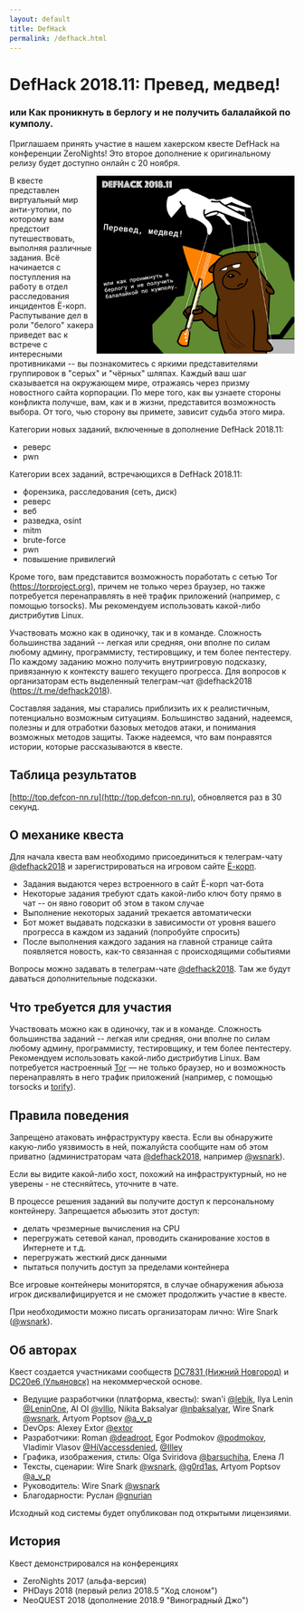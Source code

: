 ```yaml
---
layout: default
title: DefHack
permalink: /defhack.html
---
```


# DefHack 2018.11: Превед, медвед! 
### или Как проникнуть в берлогу и не получить балалайкой по кумполу.

Приглашаем принять участие в нашем хакерском квесте DefHack на конференции ZeroNights! Это второе дополнение к оригинальному релизу будет доступно онлайн с 20 ноября.

<img src="images/defhack/medv.jpg" alt="DefHack 2018.11" style="width:350px; float: right; margin-left: 5px;"/>

В квесте представлен виртуальный мир анти-утопии, по которому вам предстоит путешествовать, выполняя различные задания. Всё начинается с поступления на работу в отдел расследования инцидентов Ё-корп. Распутывание дел в роли "белого" хакера приведет вас к встрече с интересными противниками -- вы познакомитесь с яркими представителями группировок в "серых" и "чёрных" шляпах. Каждый ваш шаг сказывается на окружающем мире, отражаясь через призму новостного сайта корпорации. По мере того, как вы узнаете стороны конфликта получше, вам, как и в жизни, представится возможность выбора. От того, чью сторону вы примете, зависит судьба этого мира.

Категории новых заданий, включенные в дополнение DefHack 2018.11:
- реверс
- pwn

Категории всех заданий, встречающихся в DefHack 2018.11:
- форензика, расследования (сеть, диск)
- реверс
- веб
- разведка, osint
- mitm
- brute-force
- pwn
- повышение привилегий

Кроме того, вам представится возможность поработать с сетью Tor (https://torproject.org), причем не только через браузер, но также потребуется перенаправлять в неё трафик приложений (например, с помощью torsocks). Мы рекомендуем использовать какой-либо дистрибутив Linux.

Участвовать можно как в одиночку, так и в команде. Сложность большинства заданий -- легкая или средняя, они вполне по силам любому админу, программисту, тестировщику, и тем более пентестеру. По каждому заданию можно получить внутриигровую подсказку, привязанную к контексту вашего текущего прогресса. Для вопросов к организаторам есть выделенный телеграм-чат @defhack2018 (https://t.me/defhack2018).

Составляя задания, мы старались приблизить их к реалистичным, потенциально возможным ситуациям. Большинство заданий, надеемся, полезны и для отработки базовых методов атаки, и понимания возможных методов защиты. Также надеемся, что вам понравятся истории, которые рассказываются в квесте.

## Таблица результатов

[http://top.defcon-nn.ru](http://top.defcon-nn.ru), обновляется раз в 30 секунд.


## О механике квеста

Для начала квеста вам необходимо присоединиться к телеграм-чату [@defhack2018](https://t.me/defhack2018) и зарегистрироваться на игровом сайте [Ё-корп](https://yo-corp.ru).

* Задания выдаются через встроенного в сайт Ё-корп чат-бота
* Некоторые задания требуют сдать какой-либо ключ боту прямо в чат -- он явно говорит об этом в таком случае
* Выполнение некоторых заданий трекается автоматически
* Бот может выдавать подсказки в зависимости от уровня вашего прогресса в каждом из заданий (попробуйте спросить)
* После выполнения каждого задания на главной странице сайта появляется новость, как-то связанная с происходящими событиями

Вопросы можно задавать в телеграм-чате [@defhack2018](https://t.me/defhack2018). Там же будут даваться дополнительные подсказки.

## Что требуется для участия

Участвовать можно как в одиночку, так и в команде. Сложность большинства заданий -- легкая или средняя, они вполне по силам любому админу, программисту, тестировщику, и тем более пентестеру. Рекомендуем использовать какой-либо дистрибутив Linux. Вам потребуется настроенный [Tor](https://torproject.org) — не только браузер, но и возможность перенаправлять в него трафик приложений (например, с помощью torsocks и [torify](https://linux.die.net/man/1/torify)).

## Правила поведения

Запрещено атаковать инфраструктуру квеста. Если вы обнаружите какую-либо уязвимость в ней, пожалуйста сообщите нам об этом приватно (администраторам чата [@defhack2018](https://t.me/defhack2018), например [@wsnark](https://t.me/wsnark)).

Если вы видите какой-либо хост, похожий на инфраструктурный, но не уверены - не стесняйтесь, уточните в чате.

В процессе решения заданий вы получите доступ к персональному контейнеру. Запрещается абьюзить этот доступ:

- делать чрезмерные вычисления на CPU
- перегружать сетевой канал, проводить сканирование хостов в Интернете и т.д.
- перегружать жесткий диск данными
- пытаться получить доступ за пределами контейнера

Все игровые контейнеры мониторятся, в случае обнаружения абьюза игрок дисквалифицируется и не сможет продолжить участие в квесте.

При необходимости можно писать организаторам лично: Wire Snark ([@wsnark](https://t.me/wsnark)).

## Об авторах

Квест создается участниками сообществ [DC7831 (Нижний Новгород)](http://defcon-nn.ru) и [DC20e6 (Ульяновск)](https://dc20e6.ru) на некоммерческой основе.

* Ведущие разработчики (платформа, квесты): swan'i [@lebik](https://t.me/lebik), Ilya Lenin [@LeninOne](https://t.me/LeninOne), AI OI [@vlllo](https://t.me/vlllo), Nikita Baksalyar [@nbaksalyar](https://t.me/nbaksalyar), Wire Snark [@wsnark](https://t.me/wsnark), Artyom Poptsov [@a_v_p](https://t.me/a_v_p)
* DevOps: Alexey Extor [@extor](https://t.me/extor)
* Разработчики: Roman [@deadroot](https://t.me/deadroot), Egor Podmokov [@podmokov](https://t.me/podmokov), Vladimir Vlasov [@HiVaccessdenied](https://t.me/HiVaccessdenied), [@Illey](https://t.me/Illey)
* Графика, изображения, стиль: Olga Sviridova [@barsuchiha](https://t.me/barsuchiha), Елена Л
* Тексты, сценарии: Wire Snark [@wsnark](https://t.me/wsnark), [@g0rd1as](https://t.me/g0rd1as), Artyom Poptsov [@a_v_p](https://t.me/a_v_p)
* Руководитель: Wire Snark [@wsnark](https://t.me/wsnark)
* Благодарности: Руслан [@gnurian](https://t.me/gnurian)

Исходный код системы будет опубликован под открытыми лицензиями.

## История

Квест демонстрировался на конференциях

* ZeroNights 2017 (альфа-версия)
* PHDays 2018 (первый релиз 2018.5 "Ход слоном")
* NeoQUEST 2018 (дополнение 2018.9 "Виноградный Джо")

